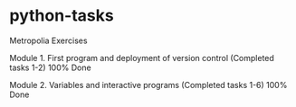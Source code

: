 # python-tasks
Metropolia Exercises

Module 1. First program and deployment of version control (Completed tasks 1-2) 100% Done

Module 2. Variables and interactive programs (Completed tasks 1-6) 100% Done
